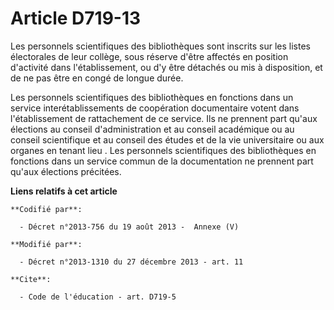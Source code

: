 # Article D719-13

Les personnels scientifiques des bibliothèques sont inscrits sur les listes électorales de leur collège, sous réserve d'être
affectés en position d'activité dans l'établissement, ou d'y être détachés ou mis à disposition, et de ne pas être en congé
de longue durée. 

Les personnels scientifiques des bibliothèques en fonctions dans un service interétablissements de coopération documentaire
votent dans l'établissement de rattachement de ce service. Ils ne prennent part qu'aux élections au conseil d'administration
et au conseil académique ou au conseil scientifique et au conseil des études et de la vie universitaire ou aux organes en
tenant lieu . Les personnels scientifiques des bibliothèques en fonctions dans un service commun de la documentation ne
prennent part qu'aux élections précitées.

**Liens relatifs à cet article**

	**Codifié par**:

	  - Décret n°2013-756 du 19 août 2013 -  Annexe (V)

	**Modifié par**:

	  - Décret n°2013-1310 du 27 décembre 2013 - art. 11

	**Cite**:

	  - Code de l'éducation - art. D719-5
